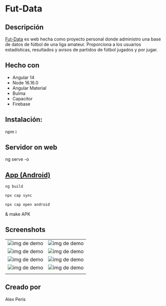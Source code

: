 # Fut-Data

## Descripción

[Fut-Data]([https://fut-data.com/login](https://my-project-ftbl.web.app/login)) es web hecha como proyecto personal donde administro una base de datos de fútbol de una liga amateur. Proporciona a los usuarios estadísticas, resultados y avisos de partidos de fútbol jugados y por jugar.

## Hecho con

- Angular 14
- Node 16.16.0
- Angular Material
- Bulma
- Capacitor
- Firebase

## Instalación:

npm i

## Servidor on web

ng serve -o



## [App (Android)]()

```bash
ng build
```


```bash
npx cap sync
```


```bash
npx cap open android
```

& make APK

## Screenshots

|                                  |                                   |
| ----------------------------------------------- | ----------------------------------------------- |
| ![img de demo](https://i.imgur.com/zi9bGoO.jpg) | ![img de demo](https://i.imgur.com/hjOGSDq.jpg) |
| ![img de demo](https://i.imgur.com/DbOpkSu.jpg) | ![img de demo](https://i.imgur.com/UBUecZR.jpg) |
| ![img de demo](https://i.imgur.com/8XiP9DA.jpg) | ![img de demo](https://i.imgur.com/J337tPM.jpg) |
| ![img de demo](https://i.imgur.com/CW5MdTs.jpg) | ![img de demo](https://i.imgur.com/JjLiTgQ.jpg) |
|                                  |                                   |

## Creado por

Alex Peris
